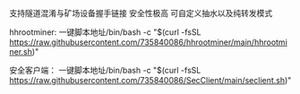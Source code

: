 
支持隧道混淆与矿场设备握手链接 安全性极高
可自定义抽水以及纯转发模式


hhrootminer:
一键脚本地址/bin/bash -c "$(curl -fsSL https://raw.githubusercontent.com/735840086/hhrootminer/main/hhrootminer.sh)"

安全客户端：
一键脚本地址/bin/bash -c "$(curl -fsSL https://raw.githubusercontent.com/735840086/SecClient/main/seclient.sh)"
